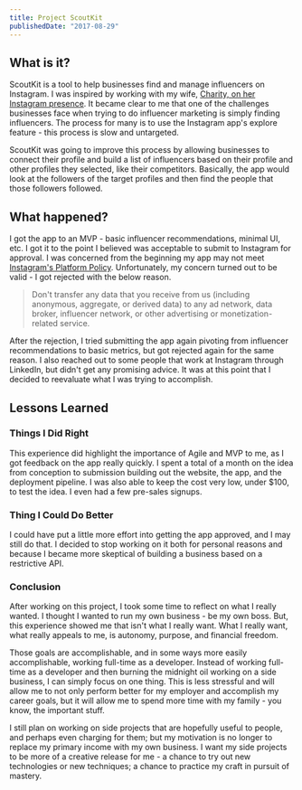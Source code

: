 ```yaml
---
title: Project ScoutKit
publishedDate: "2017-08-29"
---
```


## What is it?

ScoutKit is a tool to help businesses find and manage influencers on Instagram. I was inspired by
working with my wife,
[Charity, on her Instagram presence](https://www.instagram.com/charity.grace/).
It became clear to me that one of the challenges businesses face when trying to do influencer
marketing is simply finding influencers. The process for many is to use the Instagram app's explore
feature - this process is slow and untargeted.

ScoutKit was going to improve this process by allowing businesses to connect their profile and build
a list of influencers based on their profile and other profiles they selected, like their
competitors. Basically, the app would look at the followers of the target profiles and then find
the people that those followers followed.

## What happened?

I got the app to an MVP - basic influencer recommendations, minimal UI, etc. I got it to the point
I believed was acceptable to submit to Instagram for approval. I was concerned from the beginning my
app may not meet [Instagram's Platform Policy](https://www.instagram.com/about/legal/terms/api/).
Unfortunately, my concern turned out to be valid - I got rejected with the below reason.

> Don't transfer any data that you receive from us (including anonymous, aggregate, or derived data)
> to any ad network, data broker, influencer network, or other advertising or monetization-related
> service.

After the rejection, I tried submitting the app again pivoting from influencer recommendations to
basic metrics, but got rejected again for the same reason. I also reached out to some people that
work at Instagram through LinkedIn, but didn't get any promising advice. It was at this point that
I decided to reevaluate what I was trying to accomplish.

## Lessons Learned

### Things I Did Right

This experience did highlight the importance of Agile and MVP to me, as I got feedback on the app
really quickly. I spent a total of a month on the idea from conception to submission building out
the website, the app, and the deployment pipeline. I was also able to keep the cost very low, under
$100, to test the idea. I even had a few pre-sales signups.

### Thing I Could Do Better

I could have put a little more effort into getting the app approved, and I may still do that. I
decided to stop working on it both for personal reasons and because I became more skeptical of
building a business based on a restrictive API.

### Conclusion

After working on this project, I took some time to reflect on what I really wanted. I thought I
wanted to run my own business - be my own boss. But, this experience showed me that isn't what I
really want. What I really want, what really appeals to me, is autonomy,
purpose, and financial freedom.

Those goals are accomplishable, and in some ways more easily accomplishable, working full-time as
a developer. Instead of working full-time as a developer and then burning the midnight oil working
on a side business, I can simply focus on one thing. This is less stressful and will allow me to not
only perform better for my employer and accomplish my career goals, but it will allow me to spend
more time with my family - you know, the important stuff.

I still plan on working on side projects that are hopefully useful to people, and perhaps even
charging for them; but my motivation is no longer to replace my primary income with my own business.
I want my side projects to be more of a creative release for me - a chance to try out new
technologies or new techniques; a chance to practice my craft in pursuit of mastery.
